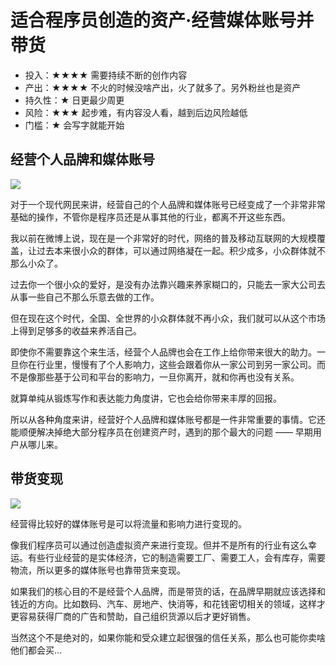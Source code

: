 # 适合程序员创造的资产·经营媒体账号并带货

- 投入：★★★★ 需要持续不断的创作内容 
- 产出：★★★★ 不火的时候没啥产出，火了就多了。另外粉丝也是资产
- 持久性：★ 日更最少周更
- 风险：★★★ 起步难，有内容没人看，越到后边风险越低
- 门槛：★ 会写字就能开始

## 经营个人品牌和媒体账号

![](https://theseven.ftqq.com/20200407204938.png)

对于一个现代网民来讲，经营自己的个人品牌和媒体账号已经变成了一个非常非常基础的操作，不管你是程序员还是从事其他的行业，都离不开这些东西。


我以前在微博上说，现在是一个非常好的时代，网络的普及移动互联网的大规模覆盖，让过去本来很小众的群体，可以通过网络凝在一起。积少成多，小众群体就不那么小众了。

过去你一个很小众的爱好，是没有办法靠兴趣来养家糊口的，只能去一家大公司去从事一些自己不那么乐意去做的工作。

但在现在这个时代，全国、全世界的小众群体就不再小众，我们就可以从这个市场上得到足够多的收益来养活自己。


即使你不需要靠这个来生活，经营个人品牌也会在工作上给你带来很大的助力。一旦你在行业里，慢慢有了个人影响力，这些会跟着你从一家公司到另一家公司。而不是像那些基于公司和平台的影响力，一旦你离开，就和你再也没有关系。

就算单纯从锻炼写作和表达能力角度讲，它也会给你带来丰厚的回报。

所以从各种角度来讲，经营好个人品牌和媒体账号都是一件非常重要的事情。它还能顺便解决掉绝大部分程序员在创建资产时，遇到的那个最大的问题 —— 早期用户从哪儿来。

## 带货变现

![](https://theseven.ftqq.com/20200407205102.png)

经营得比较好的媒体账号是可以将流量和影响力进行变现的。

像我们程序员可以通过创造虚拟资产来进行变现。但并不是所有的行业有这么幸运。有些行业经营的是实体经济，它的制造需要工厂、需要工人，会有库存，需要物流，所以更多的媒体账号也靠带货来变现。

如果我们的核心目的不是经营个人品牌，而是带货的话，在品牌早期就应该选择和钱近的方向。比如数码、汽车、房地产、快消等，和花钱密切相关的领域，这样才更容易获得厂商的广告和赞助，自己组织货源以后才更好销售。

当然这个不是绝对的，如果你能和受众建立起很强的信任关系，那么也可能你卖啥他们都会买…